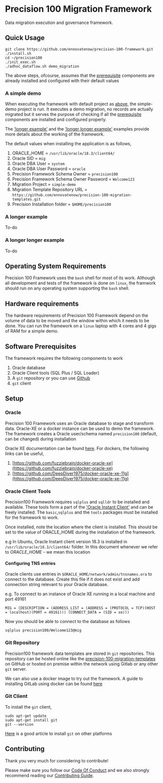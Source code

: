 # Precision 100 Migration Framework
Data migration execution and governance framework.

## Quick Usage
```
git clone https://github.com/ennovatenow/precision-100-framework.git
./install.sh
cd ~/precision100
./init_exec.sh
./adhoc_dataflow.sh demo_migration
```

The above steps, ofcourse, assumes that the [prerequisite](#prerequisites) components are already installed and configured with their default values

### A simple demo
When executing the framework with default project as [above](#quick-usage), the simple-demo project is run. It executes a demo migration, no records are actually migrated but it serves the purpose of checking if all the [prerequisite](#prerequisites) components are installed and configured properly. 

The ['longer example'](#a-longer-example) and the ['longer longer example'](#a-longer-longer-example) examples provide more details about the working of the framework. 

The default values when installing the application is as follows,

1) ORACLE_HOME = `/usr/lib/oracle/18.3/client64/`
2) Oracle SID = `mig`
3) Oracle DBA User = `system`
4) Oracle DBA User Password = `oracle` 
5) Precision Framework Schema Owner = `precision100`
6) Precision Framework Schema Owner Password = `Welcome123`
7) Migration Project = `simple-demo`
8) Migration Template Repository URL = `https://github.com/ennovatenow/precision-100-migration-templates.git`
9) Precision Installation folder = `$HOME/precision100`


### A longer example
To-do

### A longer longer example
To-do

## Operating System Requirements
Precision 100 Framework uses the `bash` shell for most of its work. Although all development and tests of the framework is done on `linux`, the framwork should run on any operating system supporting the `bash` shell.

## Hardware requirements
The hardware requirements of Precision 100 Framework depend on the volume of data to be moved and the window within which it needs to be done. You can run the framework on a `linux` laptop with 4 cores and 4 gigs of RAM for a simple demo. 

## Software Prerequisites
The framework requires the following components to work

1) Oracle database
2) Oracle Client tools (SQL Plus / SQL Loader)
3) A `git` repository or you can use [Github](http://github.com)
4) `git` client

## Setup
### Oracle
Precision 100 Framework uses an Oracle database to stage and transform data. Oracle-XE or a docker instance can be used to demo the framework. The framework creates a Oracle user/schema named `precision100` (default, can be changed) during installation

Oracle XE documentation can be found [here](https://docs.oracle.com/cd/E17781_01/index.htm). For dockers, the following links can be useful,

1. [https://github.com/fuzziebrain/docker-oracle-xe](https://github.com/fuzziebrain/docker-oracle-xe)
2. [https://github.com/DeepDiver1975/docker-oracle-xe-11g](https://github.com/DeepDiver1975/docker-oracle-xe-11g)


### Oracle Client Tools
Precision100 Framework requires `sqlplus` and `sqlldr` to be installed and available.
These tools form a part of the ['Oracle Instant Client'](https://www.oracle.com/technetwork/database/database-technologies/instant-client/overview/index.html) and can be freely installed. The `basic`,`sqlplus` and the `tools` packages must be installed for the framework to work.

Once installed, note the location where the client is installed. This should be set to the value of ORACLE_HOME during the installation of the framework.

e.g In Ubuntu, Oracle Instant client version 18.3 is installed in `/usr/lib/oracle/18.3/client64/` folder. In this document whenever we refer to *ORACLE_HOME* - we mean this location

#### Configuring TNS entries
Oracle clients use entries in `$ORACLE_HOME/network/admin/tnsnames.ora` to connect to the database. Create this file if it does not exist and add connection string relevant to your Oracle database.

e.g. To connect to an instance of Oracle XE running in a local machine and port 49161

```
MIG = (DESCRIPTION = (ADDRESS_LIST = (ADDRESS = (PROTOCOL = TCP)(HOST = localhost)(PORT = 49161))) (CONNECT_DATA = (SID = xe)))
```

Now you should be able to connect to the database as follows
 
```
sqlplus precision100/Welcome123@mig
```



### Git Repository 
Precision100 framework data templates are stored in `git` repositories. This repository can be hosted online like the [precision-100-migration-templates](https://github.com/ennovatenow/precision-100-migration-templates.git) on GitHub or hosted on premise within the network using Gitlab or any other `git` server.

We can also use a docker image to try out the framework. A guide to installing GitLab using docker can be found [here](https://docs.gitlab.com/ee/install/docker.html)

### Git Client
To install the `git` client,
```
sudo apt-get update
sudo apt-get install git
git --version
```

[Here](https://www.atlassian.com/git/tutorials/install-git) is a good article to install `git` on other platforms



## Contributing
Thank you very much for considering to contribute!

Please make sure you follow our [Code Of Conduct](CODE_OF_CONDUCT.md) and we also strongly recommend reading our [Contributing Guide](CONTRIBUTING.md).

